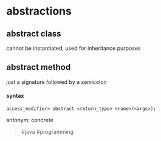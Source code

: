 # abstractions
## abstract class
cannot be instantiated, used for inheritance purposes
## abstract method
just a signature followed by a semicolon

#### syntax
``` access_modifier> abstract <return_type> <name>(<args>); ```

antonym:
concrete

> #java #programming 